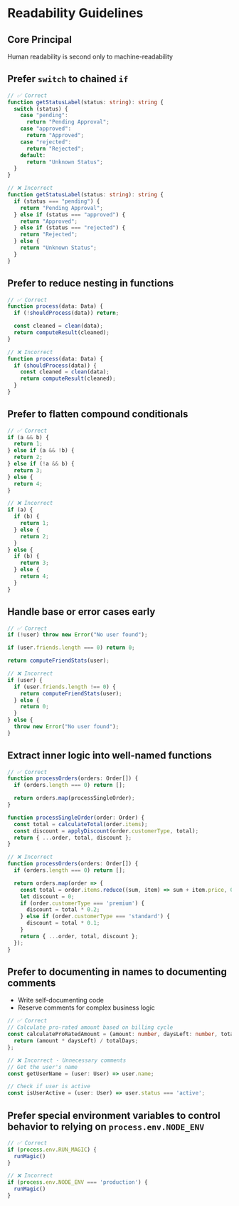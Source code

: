 # Readability Guidelines

## Core Principal

Human readability is second only to machine-readability

## Prefer `switch` to chained `if`

```ts
// ✅ Correct
function getStatusLabel(status: string): string {
  switch (status) {
    case "pending":
      return "Pending Approval";
    case "approved":
      return "Approved";
    case "rejected":
      return "Rejected";
    default:
      return "Unknown Status";
  }
}

// ❌ Incorrect
function getStatusLabel(status: string): string {
  if (status === "pending") {
    return "Pending Approval";
  } else if (status === "approved") {
    return "Approved";
  } else if (status === "rejected") {
    return "Rejected";
  } else {
    return "Unknown Status";
  }
}
```

## Prefer to reduce nesting in functions

```ts
// ✅ Correct
function process(data: Data) {
  if (!shouldProcess(data)) return;

  const cleaned = clean(data);
  return computeResult(cleaned);
}

// ❌ Incorrect
function process(data: Data) {
  if (shouldProcess(data)) {
    const cleaned = clean(data);
    return computeResult(cleaned);
  }
}
```

## Prefer to flatten compound conditionals

```ts
// ✅ Correct
if (a && b) {
  return 1;
} else if (a && !b) {
  return 2;
} else if (!a && b) {
  return 3;
} else {
  return 4;
}

// ❌ Incorrect
if (a) {
  if (b) {
    return 1;
  } else {
    return 2;
  }
} else {
  if (b) {
    return 3;
  } else {
    return 4;
  }
}
```

## Handle base or error cases early

```ts
// ✅ Correct
if (!user) throw new Error("No user found");

if (user.friends.length === 0) return 0;

return computeFriendStats(user);

// ❌ Incorrect
if (user) {
  if (user.friends.length !== 0) {
    return computeFriendStats(user);
  } else {
    return 0;
  }
} else {
  throw new Error("No user found");
}
```

## Extract inner logic into well-named functions

```ts
// ✅ Correct
function processOrders(orders: Order[]) {
  if (orders.length === 0) return [];

  return orders.map(processSingleOrder);
}

function processSingleOrder(order: Order) {
  const total = calculateTotal(order.items);
  const discount = applyDiscount(order.customerType, total);
  return { ...order, total, discount };
}

// ❌ Incorrect
function processOrders(orders: Order[]) {
  if (orders.length === 0) return [];

  return orders.map(order => {
    const total = order.items.reduce((sum, item) => sum + item.price, 0);
    let discount = 0;
    if (order.customerType === 'premium') {
      discount = total * 0.2;
    } else if (order.customerType === 'standard') {
      discount = total * 0.1;
    }
    return { ...order, total, discount };
  });
}
```

## Prefer to documenting in names to documenting comments

- Write self-documenting code
- Reserve comments for complex business logic

```ts
// ✅ Correct
// Calculate pro-rated amount based on billing cycle
const calculateProRatedAmount = (amount: number, daysLeft: number, totalDays: number) => {
  return (amount * daysLeft) / totalDays;
};

// ❌ Incorrect - Unnecessary comments
// Get the user's name
const getUserName = (user: User) => user.name;

// Check if user is active
const isUserActive = (user: User) => user.status === 'active';
```

## Prefer special environment variables to control behavior to relying on `process.env.NODE_ENV`

```ts
// ✅ Correct
if (process.env.RUN_MAGIC) {
  runMagic()
}

// ❌ Incorrect
if (process.env.NODE_ENV === 'production') {
  runMagic()
}
```
